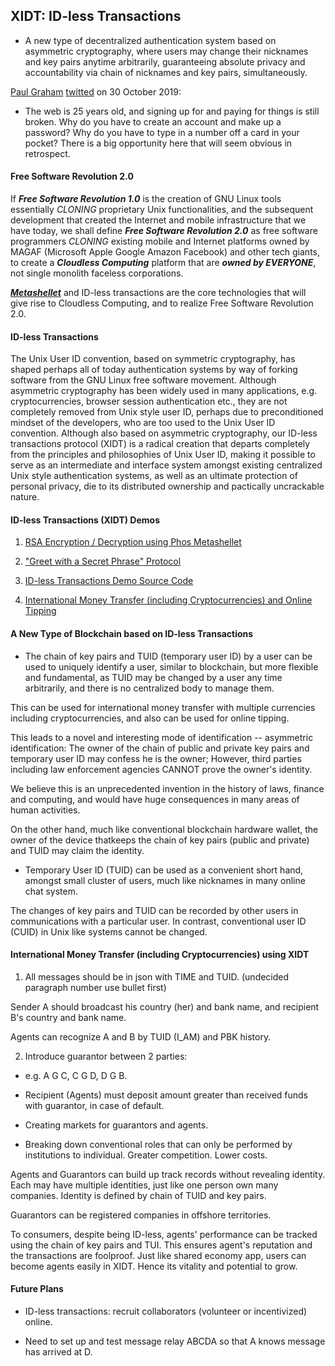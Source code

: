 ## XIDT: ID-less Transactions

- A new type of decentralized authentication system based on asymmetric cryptography, where users may change their nicknames and key pairs anytime arbitrarily, guaranteeing absolute privacy and accountability via chain of nicknames and key pairs, simultaneously.

[Paul Graham](http://www.paulgraham.com/bio.html) [twitted](https://twitter.com/paulg/status/1189517338925764608?s=20) on 30 October 2019:

- The web is 25 years old, and signing up for and paying for things is still broken. Why do you have to create an account and make up a password? Why do you have to type in a number off a card in your pocket? There is a big opportunity here that will seem obvious in retrospect.


#### Free Software Revolution 2.0

If ___Free Software Revolution 1.0___ is the creation of GNU Linux tools essentially _CLONING_ proprietary Unix functionalities, and the subsequent development that created the Internet and mobile infrastructure that we have today, we shall define ___Free Software Revolution 2.0___ as free software programmers  _CLONING_ existing mobile and Internet platforms owned by MAGAF (Microsoft Apple Google Amazon Facebook) and other tech giants, to create a ___Cloudless Computing___ platform that are ___owned by EVERYONE___, not single monolith faceless corporations. 

[___Metashellet___](https://github.com/udexon/Metashellet) and ID-less transactions are the core technologies that will give rise to Cloudless Computing, and to realize Free Software Revolution 2.0.


#### ID-less Transactions

The Unix User ID convention, based on symmetric cryptography, has shaped perhaps all of today authentication systems by way of forking software from the GNU Linux free software movement. Although asymmetric cryptography has been widely used in many applications, e.g. cryptocurrencies, browser session authentication etc., they are not completely removed from Unix style user ID, perhaps due to preconditioned mindset of the developers, who are too used to the Unix User ID convention. Although also based on asymmetric cryptography, our ID-less transactions protocol (XIDT) is a radical creation that departs completely from the principles and philosophies of Unix User ID, making it possible to serve as an intermediate and interface system amongst existing centralized Unix style authentication systems, as well as an ultimate protection of personal privacy, die to its distributed ownership and pactically uncrackable nature. 


#### ID-less Transactions (XIDT) Demos

1. [ RSA Encryption / Decryption using Phos Metashellet ](https://github.com/udexon/DatongToken/blob/master/Datong_3_in_1.md)

2. [ "Greet with a Secret Phrase" Protocol ](https://github.com/udexon/XIDT/blob/master/Greet_Secret_Phrase.md)

3. [ ID-less Transactions Demo Source Code ](https://github.com/udexon/XIDT/tree/master/XIDT)

4. [ International Money Transfer (including Cryptocurrencies) and Online Tipping ](https://github.com/udexon/EMYL/blob/master/E003_Online_Tipping.md)


#### A New Type of Blockchain based on ID-less Transactions

- The chain of key pairs and TUID (temporary user ID) by a user can be used to uniquely identify a user, similar to blockchain, but more flexible and fundamental, as TUID may be changed by a user any time arbitrarily, and there is no centralized body to manage them.

This can be used for international money transfer with multiple currencies including cryptocurrencies, and also can be used for online tipping. 

This leads to a novel and interesting mode of identification -- asymmetric identification: The owner of the chain of public and private key pairs and temporary user ID may confess he is the owner; However, third parties including law enforcement agencies CANNOT prove the owner's identity.

We believe this is an unprecedented invention in the history of laws, finance and computing, and would have huge consequences in many areas of human activities.

On the other hand, much like conventional blockchain hardware wallet, the owner of the device thatkeeps the chain of key pairs (public and private) and TUID may claim the identity.

- Temporary User ID (TUID) can be used as a convenient short hand, amongst small cluster of users, much like nicknames in many online chat system. 

The changes of key pairs and TUID can be recorded by other users in communications with a particular user. In contrast, conventional user ID (CUID) in Unix like systems cannot be changed.


#### International Money Transfer (including Cryptocurrencies) using XIDT

1. All messages should be in json with TIME and TUID. (undecided paragraph number use bullet first)

Sender A should broadcast his country (her) and bank name, and recipient B's country and bank name.

Agents can recognize A and B by TUID (I_AM) and PBK history.

2. Introduce guarantor between 2 parties:
- e.g. A G C, C G D, D G B.

- Recipient (Agents) must deposit amount greater than received funds with guarantor, in case of default.

- Creating markets for guarantors and agents.

- Breaking down conventional roles that can only be performed by institutions to individual. Greater competition. Lower costs.

Agents and Guarantors can build up track records without revealing identity. Each may have multiple identities, just like one person own many companies. Identity is defined by chain of TUID and key pairs. 

Guarantors can be registered companies in offshore territories.

To consumers,  despite being ID-less, agents' performance can be tracked using the chain of key pairs and TUI. This ensures agent's reputation and the transactions are foolproof. Just like shared economy app, users can become agents easily in XIDT. Hence its vitality and potential to grow. 


#### Future Plans

- ID-less transactions: recruit collaborators (volunteer or incentivized) online.

- Need to set up and test message relay ABCDA so that A knows message has arrived at D.
